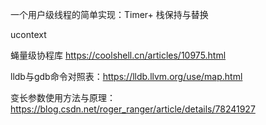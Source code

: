 一个用户级线程的简单实现：Timer+ 栈保持与替换

ucontext

蝇量级协程库
https://coolshell.cn/articles/10975.html


lldb与gdb命令对照表：https://lldb.llvm.org/use/map.html

变长参数使用方法与原理：https://blog.csdn.net/roger_ranger/article/details/78241927